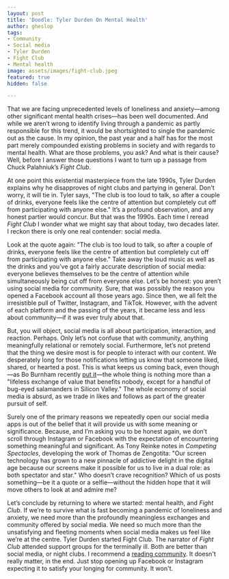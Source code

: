 ```yaml
---
layout: post
title: 'Doodle: Tyler Durden On Mental Health'
author: gheslop
tags:
- Community
- Social media
- Tyler Durden
- Fight Club
- Mental health
image: assets/images/fight-club.jpeg
featured: true
hidden: false

---
```

That we are facing unprecedented levels of loneliness and anxiety—among other significant mental health crises—has been well documented. And while we aren’t wrong to identify living through a pandemic as partly responsible for this trend, it would be shortsighted to single the pandemic out as the cause. In my opinion, the past year and a half has for the most part merely compounded existing problems in society and with regards to mental health. What are those problems, you ask? And what is their cause? Well, before I answer those questions I want to turn up a passage from Chuck Palahniuk’s _Fight Club_.

At one point this existential masterpiece from the late 1990s, Tyler Durden explains why he disapproves of night clubs and partying in general. Don't worry, it will tie in. Tyler says, "The club is too loud to talk, so after a couple of drinks, everyone feels like the centre of attention but completely cut off from participating with anyone else." It’s a profound observation, and any honest partier would concur. But that was the 1990s. Each time I reread _Fight Club_ I wonder what we might say that about today, two decades later. I reckon there is only one real contender: social media.

Look at the quote again: "The club is too loud to talk, so after a couple of drinks, everyone feels like the centre of attention but completely cut off from participating with anyone else." Take away the loud music as well as the drinks and you’ve got a fairly accurate description of social media: everyone believes themselves to be the centre of attention while simultaneously being cut off from everyone else. Let’s be honest: you aren’t using social media for community. Sure, that was possibly the reason you opened a Facebook account all those years ago. Since then, we all felt the irresistible pull of Twitter, Instagram, and TikTok. However, with the advent of each platform and the passing of the years, it became less and less about community—if it was ever truly about that.

But, you will object, social media is all about participation, interaction, and reaction. Perhaps. Only let’s not confuse that with community, anything meaningfully relational or remotely social. Furthermore, let’s not pretend that the thing we desire most is for people to interact with our content. We desperately long for those notifications letting us know that someone liked, shared, or hearted a post. This is what keeps us coming back, even though—as Bo Burnham recently [put it](https://www.google.com/url?sa=t&rct=j&q=&esrc=s&source=video&cd=&cad=rja&uact=8&ved=2ahUKEwjL3qmhi730AhWjnVwKHR9GAZYQtwJ6BAgIEAI&url=https%3A%2F%2Fwww.netflix.com%2Fgb%2Ftitle%2F81289483&usg=AOvVaw3n-KaQ0Wlf3jFzX5M1MwIo "Bo Burnham - Inside")—the whole thing is nothing more than a "lifeless exchange of value that benefits nobody, except for a handful of bug-eyed salamanders in Silicon Valley." The whole economy of social media is absurd, as we trade in likes and follows as part of the greater pursuit of self.

Surely one of the primary reasons we repeatedly open our social media apps is out of the belief that it will provide us with some meaning or significance. Because, and I’m asking you to be honest again, we don’t scroll through Instagram or Facebook with the expectation of encountering something meaningful and significant. As Tony Reinke notes in _Competing Spectacles_, developing the work of Thomas de Zengotita: "Our screen technology has grown to a new pinnacle of addictive delight in the digital age because our screens make it possible for us to live in a dual role: as both spectator and star." Who doesn’t crave recognition? Which of us posts something—be it a quote or a selfie—without the hidden hope that it will move others to look at and admire me?

Let’s conclude by returning to where we started: mental health, and _Fight Club_. If we’re to survive what is fast becoming a pandemic of loneliness and anxiety, we need more than the profoundly meaningless exchanges and community offered by social media. We need so much more than the unsatisfying and fleeting moments when social media makes us feel like we’re at the centre. Tyler Durden started Fight Club. The narrator of _Fight Club_ attended support groups for the terminally ill. Both are better than social media, or night clubs. I recommend a [reading community](https://rekindle.co.za/content/2021-10-14-the-power-of-story-to-form-community-reading-together "Story-Formed Community"). It doesn't really matter, in the end. Just stop opening up Facebook or Instagram expecting it to satisfy your longing for community. It won't.